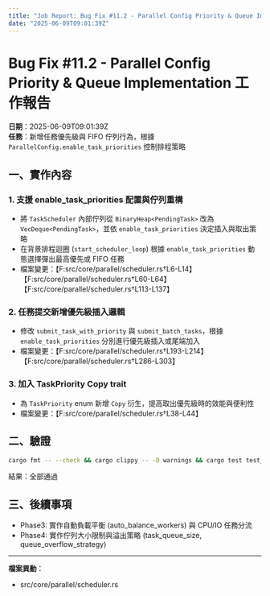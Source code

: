 ```yaml
---
title: "Job Report: Bug Fix #11.2 - Parallel Config Priority & Queue Implementation"
date: "2025-06-09T09:01:39Z"
---
```


# Bug Fix #11.2 - Parallel Config Priority & Queue Implementation 工作報告

**日期**：2025-06-09T09:01:39Z  
**任務**：新增任務優先級與 FIFO 佇列行為，根據 `ParallelConfig.enable_task_priorities` 控制排程策略

## 一、實作內容

### 1. 支援 enable_task_priorities 配置與佇列重構
- 將 `TaskScheduler` 內部佇列從 `BinaryHeap<PendingTask>` 改為 `VecDeque<PendingTask>`，並依 `enable_task_priorities` 決定插入與取出策略
- 在背景排程迴圈 (`start_scheduler_loop`) 根據 `enable_task_priorities` 動態選擇彈出最高優先或 FIFO 任務
- 檔案變更：【F:src/core/parallel/scheduler.rs†L6-L14】【F:src/core/parallel/scheduler.rs†L60-L64】【F:src/core/parallel/scheduler.rs†L113-L137】

### 2. 任務提交新增優先級插入邏輯
- 修改 `submit_task_with_priority` 與 `submit_batch_tasks`，根據 `enable_task_priorities` 分別進行優先級插入或尾端加入
- 檔案變更：【F:src/core/parallel/scheduler.rs†L193-L214】【F:src/core/parallel/scheduler.rs†L286-L303】

### 3. 加入 TaskPriority Copy trait
- 為 `TaskPriority` enum 新增 `Copy` 衍生，提高取出優先級時的效能與便利性
- 檔案變更：【F:src/core/parallel/scheduler.rs†L38-L44】

## 二、驗證
```bash
cargo fmt -- --check && cargo clippy -- -D warnings && cargo test test_task_scheduler_basic test_task_priority_ordering
```

結果：全部通過

## 三、後續事項
- Phase3: 實作自動負載平衡 (auto_balance_workers) 與 CPU/IO 任務分流
- Phase4: 實作佇列大小限制與溢出策略 (task_queue_size, queue_overflow_strategy)

---
**檔案異動**：
- src/core/parallel/scheduler.rs

